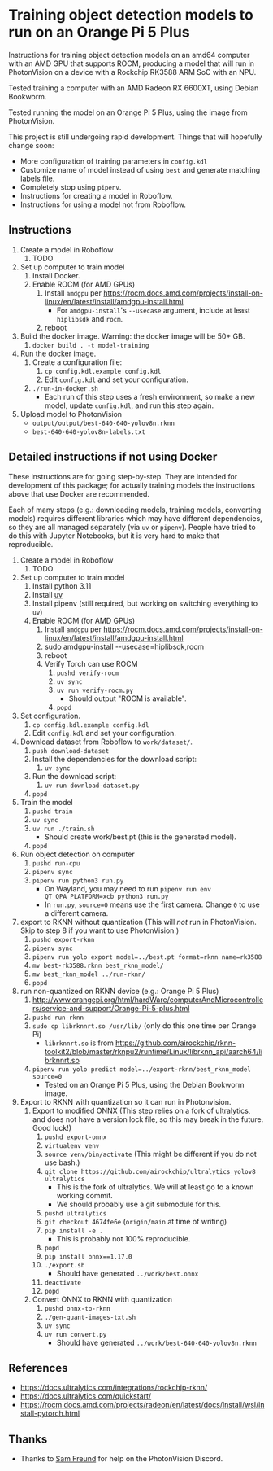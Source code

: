 # Training object detection models to run on an Orange Pi 5 Plus

Instructions for training object detection models on an amd64 computer with an AMD GPU that supports ROCM,
producing a model that will run in PhotonVision on a device with a Rockchip RK3588 ARM SoC with an NPU.

Tested training a computer with an AMD Radeon RX 6600XT, using Debian Bookworm.

Tested running the model on an Orange Pi 5 Plus, using the image from PhotonVision.

This project is still undergoing rapid development. Things that will hopefully change soon:

* More configuration of training parameters in `config.kdl`
* Customize name of model instead of using `best` and generate matching labels file.
* Completely stop using `pipenv`.
* Instructions for creating a model in Roboflow.
* Instructions for using a model not from Roboflow.

## Instructions

1. Create a model in Roboflow
    1. TODO
2. Set up computer to train model
    1. Install Docker.
    2. Enable ROCM (for AMD GPUs)
        1. Install `amdgpu` per https://rocm.docs.amd.com/projects/install-on-linux/en/latest/install/amdgpu-install.html
            * For `amdgpu-install`'s `--usecase` argument, include at least `hiplibsdk` and `rocm`.
        2. reboot
3. Build the docker image. Warning: the docker image will be 50+ GB.
    1. `docker build . -t model-training`
4. Run the docker image.
    1. Create a configuration file:
        1. `cp config.kdl.example config.kdl`
        2. Edit `config.kdl` and set your configuration.
    2. `./run-in-docker.sh`
        * Each run of this step uses a fresh environment, so make a new model,
          update `config.kdl`, and run this step again.
5. Upload model to PhotonVision
    * `output/output/best-640-640-yolov8n.rknn`
    * `best-640-640-yolov8n-labels.txt`

## Detailed instructions if not using Docker

These instructions are for going step-by-step.
They are intended for development of this package;
for actually training models the instructions above that use Docker are recommended.

Each of many steps (e.g.: downloading models, training models, converting models) requires
different libraries which may have different dependencies, so they are all managed separately
(via `uv` or `pipenv`). People have tried to do this with Jupyter Notebooks, but it is very
hard to make that reproducible.

1. Create a model in Roboflow
    1. TODO
2. Set up computer to train model
    1. Install python 3.11
    2. Install [uv](https://docs.astral.sh/uv/getting-started/installation/)
    3. Install pipenv (still required, but working on switching everything to `uv`)
    4. Enable ROCM (for AMD GPUs)
        1. Install `amdgpu` per https://rocm.docs.amd.com/projects/install-on-linux/en/latest/install/amdgpu-install.html
        2. sudo amdgpu-install --usecase=hiplibsdk,rocm
        3. reboot
        4. Verify Torch can use ROCM
            1. `pushd verify-rocm`
            2. `uv sync`
            3. `uv run verify-rocm.py`
                * Should output "ROCM is available".
            4. `popd`
3. Set configuration.
    1. `cp config.kdl.example config.kdl`
    2. Edit `config.kdl` and set your configuration.
4. Download dataset from Roboflow to `work/dataset/`.
    1. `push download-dataset`
    2. Install the dependencies for the download script:
        1. `uv sync`
    3. Run the download script:
        1. `uv run download-dataset.py`
    4. `popd`
5. Train the model
    1. `pushd train`
    2. `uv sync`
    3. `uv run ./train.sh`
        * Should create work/best.pt (this is the generated model).
    5. `popd`
6. Run object detection on computer
    1. `pushd run-cpu`
    2. `pipenv sync`
    3. `pipenv run python3 run.py`
        * On Wayland, you may need to run `pipenv run env QT_QPA_PLATFORM=xcb python3 run.py`
        * In `run.py`, `source=0` means use the first camera. Change `0` to use a different camera.
7. export to RKNN without quantization
    (This will *not* run in PhotonVision. Skip to step 8 if you want to use PhotonVision.)
    1. `pushd export-rknn`
    2. `pipenv sync`
    3. `pipenv run yolo export model=../best.pt format=rknn name=rk3588`
    4. `mv best-rk3588.rknn best_rknn_model/`
    5. `mv best_rknn_model ../run-rknn/`
    6. `popd`
8. run non-quantized on RKNN device (e.g.: Orange Pi 5 Plus)
    1. http://www.orangepi.org/html/hardWare/computerAndMicrocontrollers/service-and-support/Orange-Pi-5-plus.html
    2. `pushd run-rknn`
    3. `sudo cp librknnrt.so /usr/lib/` (only do this one time per Orange Pi)
        * `librknnrt.so` is from https://github.com/airockchip/rknn-toolkit2/blob/master/rknpu2/runtime/Linux/librknn_api/aarch64/librknnrt.so
    4. `pipenv run yolo predict model=../export-rknn/best_rknn_model source=0`
        * Tested on an Orange Pi 5 Plus, using the Debian Bookworm image.
9. Export to RKNN with quantization so it can run in Photonvision.
    1. Export to modified ONNX (This step relies on a fork of ultralytics, and does not have a version lock file, so this may break in the future. Good luck!)
        1. `pushd export-onnx`
        2. `virtualenv venv`
        3. `source venv/bin/activate` (This might be different if you do not use bash.)
        4. `git clone https://github.com/airockchip/ultralytics_yolov8 ultralytics`
            * This is the fork of ultralytics. We will at least go to a known working commit.
            * We should probably use a git submodule for this.
        5. `pushd ultralytics`
        6. `git checkout 4674fe6e` (`origin/main` at time of writing)
        7. `pip install -e .`
            * This is probably not 100% reproducible.
        8. `popd`
        9. `pip install onnx==1.17.0`
        10. `./export.sh`
            * Should have generated `../work/best.onnx`
        11. `deactivate`
        12. `popd`
    2. Convert ONNX to RKNN with quantization
        1. `pushd onnx-to-rknn`
        2. `./gen-quant-images-txt.sh`
        3. `uv sync`
        4. `uv run convert.py`
            * Should have generated `../work/best-640-640-yolov8n.rknn`

## References

* https://docs.ultralytics.com/integrations/rockchip-rknn/
* https://docs.ultralytics.com/quickstart/
* https://rocm.docs.amd.com/projects/radeon/en/latest/docs/install/wsl/install-pytorch.html

## Thanks

* Thanks to [Sam Freund](https://github.com/samfreund) for help on the PhotonVision Discord.
